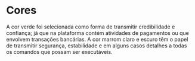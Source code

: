 # Cores

A cor verde foi selecionada como forma de transmitir credibilidade e confiança; já que na plataforma contém atividades de pagamentos ou que envolvem transações bancárias. A cor marrom claro e escuro têm o papel de transmitir segurança, estabilidade e em alguns casos detalhes a todas os comandos que possam ser executáveis.
